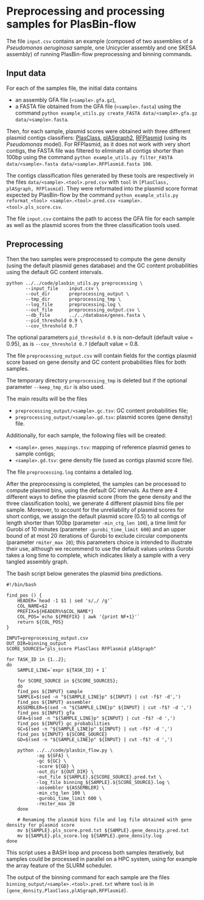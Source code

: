 # Preprocessing and processing samples for PlasBin-flow

The file `input.csv` contains an example (composed of two
assemblies of a *Pseudomonas aeruginosa* sample, one Unicycler
assembly and one SKESA assembly) of running PlasBin-flow
preprocessing and binning commands.

## Input data

For each of the samples file, the initial data contains
- an assembly GFA file (`<sample>.gfa.gz`),
- a FASTA file obtained from the GFA file (`<sample>.fasta`) using the command
  `python example_utils.py create_FASTA data/<sample>.gfa.gz data/<sample>.fasta`.
  

Then, for each sample, plasmid scores were obtained with three
different plasmid contigs classifiers:
<a href="https://github.com/Shamir-Lab/PlasClass">PlasClass</a>,
<a href="https://github.com/cchauve/plASgraph2/">plASgraph2</a>,
<a href="https://github.com/aldertzomer/RFPlasmid">RFPlasmid</a>
(using its *Pseudomonas* model).  For RFPlasmid, as it does not work
with very short contigs, the FASTA file was filtered to eliminate all
contigs shorter than 100bp using the command `python example_utils.py
filter_FASTA data/<sample>.fasta data/<sample>.RFPlasmid.fasta 100`.

The contigs classification files generated by these tools are
respectively in the files `data/<sample>.<tool>.pred.csv` with `tool`
in `[PlasClass, plASgraph, RFPlasmid]`. They were reformated into the
plasmid score format expected by PlasBin-flow by the command
`
python example_utils.py reformat_<tool> <sample>.<tool>.pred.csv <sample>.<tool>.pls_score.csv
`.

The file `input.csv` contains the path to access the GFA file for each
sample as well as the plasmid scores from the three classification
tools used.

## Preprocessing

Then the two samples were preprocessed to compute the gene density
(using the default plasmid genes database) and the GC content
probabilities using the default GC content intervals.

```
python ../../code/plasbin_utils.py preprocessing \
       --input_file    input.csv \
       --out_dir       preprocessing_output \
       --tmp_dir       preprocessing_tmp \
       --log_file      preprocessing.log \
       --out_file      preprocessing_output.csv \
       --db_file       ../../database/genes.fasta \
       --pid_threshold 0.9 \
       --cov_threshold 0.7
```

The optional parameters `pid_threshold 0.9` is non-default (default
value = 0.95), as is `--cov_threshold 0.7` (default value = 0.8.

The file `preprocessing_output.csv` will contain fields for the
contigs plasmid score based on gene density and GC content
probabilities files for both samples.

The temporary directory `preprocessing_tmp` is deleted but if the
optional parameter `--keep_tmp_dir` is also used.

The main results will be the files
- `preprocessing_output/<sample>.gc.tsv`: GC content probabilities file;
- `preprocessing_output/<sample>.gd.tsv`: plasmid scores (gene density) file.

Additionally, for each sample, the following files will be created:
- `<sample>.genes_mappings.tsv`: mapping of reference plasmid
  genes to sample contigs;
- `<sample>.gd.tsv`: gene density file (used as contigs plasmid score
  file).

The file `preprocessing.log` contains a detailed log.

After the preprocessing is completed, the samples can be processed to
compute plasmid bins, using the default GC intervals. As there are 4
different ways to define the plasmid score (from the gene density and
the three classification tools), we generate 4 different plasmid bins
file per sample. Moreover, to account for the unreliability of plasmid
scores for short contigs, we assign the default plasmid score (0.5) to
all contigs of length shorter than 100bp (parameter `-min_ctg_len
100`), a time limit for Gurobi of 10 minutes (parameter
`-gurobi_time_limit 600`) and an upper bound of at most 20 iterations
of Gurobi to exclude circular components (parameter `rmiter_max 20`);
this parameters choice is intended to illustrate their use,
although we recommend to use the default values unless Gurobi
takes a long time to complete, which indicates likely a sample with a
very tangled assembly graph.

The bash script below generates the plasmid bins predictions.
```
#!/bin/bash

find_pos () {
    HEADER=`head -1 $1 | sed 's/,/ /g'`
    COL_NAME=$2
    PREFIX=${HEADER%%$COL_NAME*}
    COL_POS=`echo ${PREFIX} | awk '{print NF+1}'`
    return ${COL_POS}
}

INPUT=preprocessing_output.csv
OUT_DIR=binning_output
SCORE_SOURCES="pls_score PlasClass RFPlasmid plASgraph"

for TASK_ID in {1..2};
do
    SAMPLE_LINE=`expr ${TASK_ID} + 1`

    for SCORE_SOURCE in ${SCORE_SOURCES};
    do
	find_pos ${INPUT} sample
	SAMPLE=$(sed -n "${SAMPLE_LINE}p" ${INPUT} | cut -f$? -d',')
	find_pos ${INPUT} assembler
	ASSEMBLER=$(sed -n "${SAMPLE_LINE}p" ${INPUT} | cut -f$? -d ',')
	find_pos ${INPUT} gfa
	GFA=$(sed -n "${SAMPLE_LINE}p" ${INPUT} | cut -f$? -d ',')
	find_pos ${INPUT} gc_probabilities
	GC=$(sed -n "${SAMPLE_LINE}p" ${INPUT} | cut -f$? -d ',')
	find_pos ${INPUT} ${SCORE_SOURCE}
	GD=$(sed -n "${SAMPLE_LINE}p" ${INPUT} | cut -f$? -d ',')
	
	python ../../code/plasbin_flow.py \
	       -ag ${GFA} \
	       -gc ${GC} \
	       -score ${GD} \
	       -out_dir ${OUT_DIR} \
	       -out_file ${SAMPLE}.${SCORE_SOURCE}.pred.txt \
	       -log_file binning_${SAMPLE}.${SCORE_SOURCE}.log \
	       -assembler ${ASSEMBLER} \
	       -min_ctg_len 100 \
	       -gurobi_time_limit 600 \
	       -rmiter_max 20
    done

    # Renaming the plasmid bins file and log file obtained with gene density for plasmid score
    mv ${SAMPLE}.pls_score.pred.txt ${SAMPLE}.gene_density.pred.txt
    mv ${SAMPLE}.pls_score.log ${SAMPLE}.gene_density.log
done
```

This script uses a BASH loop and process both samples iteratively, but
samples could be processed in parallel on a HPC system, using for
example the array feature of the SLURM scheduler.

The output of the binning command for each sample are the files
`binning_output/<sample>.<tool>.pred.txt`
where `tool` is in `[gene_density,PlasClass,plASgraph,RFPlasmid]`.
